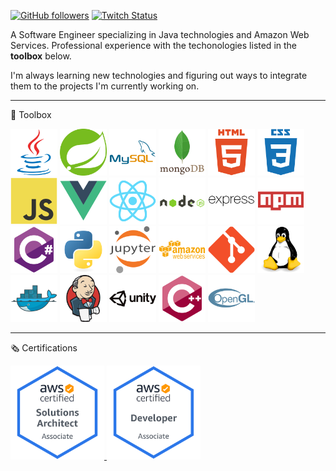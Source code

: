 [![GitHub followers](https://img.shields.io/github/followers/JorgeMag96?style=social)](https://github.com/JorgeMag96)
[![Twitch Status](https://img.shields.io/twitch/status/pheizxtv?style=social)](https://www.twitch.tv/pheizxtv)

A Software Engineer specializing in Java technologies and Amazon Web Services. Professional experience with the techonologies listed in the **toolbox** below.

I'm always learning new technologies and figuring out ways to integrate them to the projects I'm currently working on.

---

🧰  Toolbox

<img src="https://github.com/devicons/devicon/blob/master/icons/java/java-original.svg" alt="Java logo" width="75" height="75"> <img src="https://github.com/devicons/devicon/blob/master/icons/spring/spring-original.svg" alt="Spring logo" width="75" height="75"> <img src="https://github.com/devicons/devicon/blob/master/icons/mysql/mysql-original-wordmark.svg" alt="MySQL logo" width="75" height="75"> <img src="https://github.com/devicons/devicon/blob/master/icons/mongodb/mongodb-original-wordmark.svg" alt="MongoDB logo" width="75" height="75"> <img src="https://github.com/devicons/devicon/blob/master/icons/html5/html5-plain-wordmark.svg" alt="Html5 logo" width="75" height="75"> <img src="https://github.com/devicons/devicon/blob/master/icons/css3/css3-plain-wordmark.svg" alt="CSS logo" width="75" height="75"> <img src="https://github.com/devicons/devicon/blob/master/icons/javascript/javascript-original.svg" alt="JavaScript logo" width="75" height="75"> <img src="https://github.com/devicons/devicon/blob/master/icons/vuejs/vuejs-original.svg" alt="Vue logo" width="75" height="75"> <img src="https://github.com/devicons/devicon/blob/master/icons/react/react-original.svg" alt="React logo" width="75" height="75"> <img src="https://github.com/devicons/devicon/blob/master/icons/nodejs/nodejs-original-wordmark.svg" alt="Node logo" width="75" height="75"> <img src="https://github.com/devicons/devicon/blob/master/icons/express/express-original-wordmark.svg" alt="Express logo" width="75" height="75"> <img src="https://github.com/devicons/devicon/blob/master/icons/npm/npm-original-wordmark.svg" alt="NPM logo" width="75" height="75"> <img src="https://github.com/devicons/devicon/blob/master/icons/csharp/csharp-original.svg" alt="CSharp logo" width="75" height="75"> <img src="https://github.com/devicons/devicon/blob/master/icons/python/python-original.svg" alt="Python logo" width="75" height="75"> <img src="https://github.com/devicons/devicon/blob/master/icons/jupyter/jupyter-original-wordmark.svg" alt="Jupyter logo" width="75" height="75"> <img src="https://github.com/devicons/devicon/blob/master/icons/amazonwebservices/amazonwebservices-plain-wordmark.svg" alt="AWS logo" width="75" height="75"> <img src="https://github.com/devicons/devicon/blob/master/icons/git/git-original.svg" alt="Git logo" width="75" height="75"> <img src="https://github.com/devicons/devicon/blob/master/icons/linux/linux-original.svg" alt="Linux logo" width="75" height="75"> <img src="https://github.com/devicons/devicon/blob/master/icons/docker/docker-original.svg" alt="Docker logo" width="75" height="75"> <img src="https://github.com/devicons/devicon/blob/master/icons/jenkins/jenkins-original.svg" alt="Jenkins logo" width="75" height="75"> <img src="https://github.com/devicons/devicon/blob/master/icons/unity/unity-original-wordmark.svg" alt="Unity logo" width="75" height="75"> <img src="https://github.com/devicons/devicon/blob/master/icons/cplusplus/cplusplus-original.svg" alt="C++ logo" width="75" height="75"> <img src="https://github.com/devicons/devicon/blob/master/icons/opengl/opengl-plain.svg" alt="OpenGL logo" width="75" height="75"> 



---

🗞️  Certifications

<a href="https://www.credly.com/badges/0d8c132b-fd30-409b-99b9-55a4d626032a/public_url" target="_blank"> <img src="https://github.com/JorgeMag96/JorgeMag96/blob/main/images/aws-certified-solutions-architect-associate%20480px.png" alt="SAA" width="150" height="150">
<a href="https://www.credly.com/badges/31aaf4c2-43fb-48e7-a222-987e35c3b8dc/public_url" target="_blank"> <img src="https://github.com/JorgeMag96/JorgeMag96/blob/main/images/aws-certified-developer-associate.png" alt="SAA" width="150" height="150">
<!--
**JorgeMag96/JorgeMag96** is a ✨ _special_ ✨ repository because its `README.md` (this file) appears on your GitHub profile.

Here are some ideas to get you started:

- 🔭 I’m currently working on ...
- 🌱 I’m currently learning ...
- 👯 I’m looking to collaborate on ...
- 🤔 I’m looking for help with ...
- 💬 Ask me about ...
- 📫 How to reach me: ...
- 😄 Pronouns: ...
- ⚡ Fun fact: ...
-->

